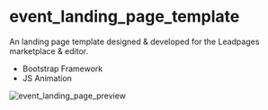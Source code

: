 # event_landing_page_template
An landing page template designed & developed for the Leadpages marketplace & editor.

- Bootstrap Framework
- JS Animation

![event_landing_page_preview](https://user-images.githubusercontent.com/4889865/164349965-d8b7dabe-9adc-435f-8b53-75e722035341.png)
